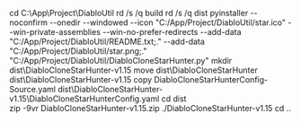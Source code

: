 cd C:\App\Project\DiabloUtil
rd /s /q build
rd /s /q dist
pyinstaller --noconfirm --onedir --windowed --icon "C:/App/Project/DiabloUtil/star.ico" --win-private-assemblies --win-no-prefer-redirects --add-data "C:/App/Project/DiabloUtil/README.txt;." --add-data "C:/App/Project/DiabloUtil/star.png;."  "C:/App/Project/DiabloUtil/DiabloCloneStarHunter.py"
mkdir dist\DiabloCloneStarHunter-v1.15
move dist\DiabloCloneStarHunter dist\DiabloCloneStarHunter-v1.15
copy DiabloCloneStarHunterConfig-Source.yaml dist\DiabloCloneStarHunter-v1.15\DiabloCloneStarHunterConfig.yaml
cd dist\
zip -9vr DiabloCloneStarHunter-v1.15.zip ./DiabloCloneStarHunter-v1.15
cd ..
